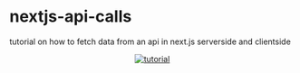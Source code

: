 # nextjs-api-calls

tutorial on how to fetch data from an api in next.js serverside and clientside

<div align="center">

[![tutorial](https://img.youtube.com/vi/)](https://www.youtube.com/watch?v=)

</div>

